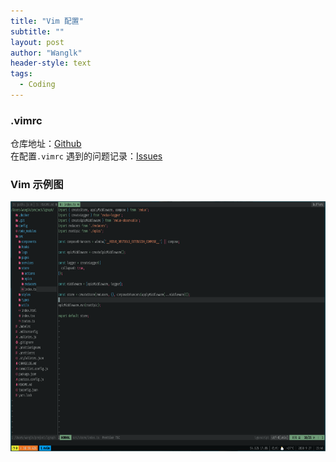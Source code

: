 ```yaml
---
title: "Vim 配置"
subtitle: ""
layout: post
author: "Wanglk"
header-style: text
tags:
  - Coding
---
```



### .vimrc
仓库地址：[Github](https://github.com/wlk1204/wlk1204-vim)
<br />
在配置`.vimrc` 遇到的问题记录：[Issues](https://github.com/wlk1204/wlk1204-vim/issues)


### Vim 示例图
<img src="/img/2020/vim_example.png" alt="k8s" title="k8s" width="800" height="400" />


